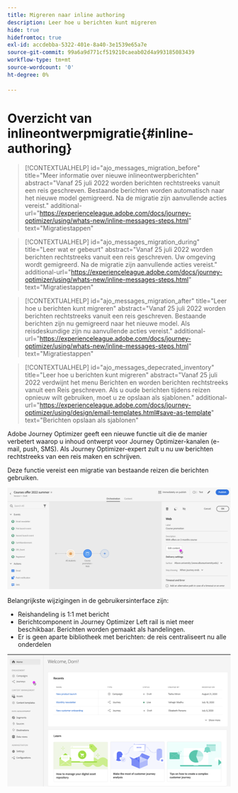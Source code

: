 ```yaml
---
title: Migreren naar inline authoring
description: Leer hoe u berichten kunt migreren
hide: true
hidefromtoc: true
exl-id: accdebba-5322-401e-8a40-3e1539e65a7e
source-git-commit: 99a6a9d771cf519210caeab02d4a993185083439
workflow-type: tm+mt
source-wordcount: '0'
ht-degree: 0%

---
```



# Overzicht van inlineontwerpmigratie{#inline-authoring}

>[!CONTEXTUALHELP]
>id="ajo_messages_migration_before"
>title="Meer informatie over nieuwe inlineontwerpberichten"
>abstract="Vanaf 25 juli 2022 worden berichten rechtstreeks vanuit een reis geschreven. Bestaande berichten worden automatisch naar het nieuwe model gemigreerd. Na de migratie zijn aanvullende acties vereist."
>additional-url="https://experienceleague.adobe.com/docs/journey-optimizer/using/whats-new/inline-messages-steps.html" text="Migratiestappen"

>[!CONTEXTUALHELP]
>id="ajo_messages_migration_during"
>title="Leer wat er gebeurt"
>abstract="Vanaf 25 juli 2022 worden berichten rechtstreeks vanuit een reis geschreven. Uw omgeving wordt gemigreerd. Na de migratie zijn aanvullende acties vereist."
>additional-url="https://experienceleague.adobe.com/docs/journey-optimizer/using/whats-new/inline-messages-steps.html" text="Migratiestappen"

>[!CONTEXTUALHELP]
>id="ajo_messages_migration_after"
>title="Leer hoe u berichten kunt migreren"
>abstract="Vanaf 25 juli 2022 worden berichten rechtstreeks vanuit een reis geschreven. Bestaande berichten zijn nu gemigreerd naar het nieuwe model. Als reisdeskundige zijn nu aanvullende acties vereist."
>additional-url="https://experienceleague.adobe.com/docs/journey-optimizer/using/whats-new/inline-messages-steps.html" text="Migratiestappen"

>[!CONTEXTUALHELP]
>id="ajo_messages_depecrated_inventory"
>title="Leer hoe u berichten kunt migreren"
>abstract="Vanaf 25 juli 2022 verdwijnt het menu Berichten en worden berichten rechtstreeks vanuit een Reis geschreven. Als u oude berichten tijdens reizen opnieuw wilt gebruiken, moet u ze opslaan als sjablonen."
>additional-url="https://experienceleague.adobe.com/docs/journey-optimizer/using/design/email-templates.html#save-as-template" text="Berichten opslaan als sjablonen"

Adobe Journey Optimizer geeft een nieuwe functie uit die de manier verbetert waarop u inhoud ontwerpt voor Journey Optimizer-kanalen (e-mail, push, SMS). Als Journey Optimizer-expert zult u nu uw berichten rechtstreeks van een reis maken en schrijven.

Deze functie vereist een migratie van bestaande reizen die berichten gebruiken.

![](assets/inline-message.png)

Belangrijkste wijzigingen in de gebruikersinterface zijn:

* Reishandeling is 1:1 met bericht
* Berichtcomponent in Journey Optimizer Left rail is niet meer beschikbaar. Berichten worden gemaakt als handelingen.
* Er is geen aparte bibliotheek met berichten: de reis centraliseert nu alle onderdelen

![](assets/updated-left-rail.png)
